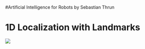 #Artificial Intelligence for Robots by Sebastian Thrun

1D Localization with Landmarks
==============================
![](https://github.com/daniel-s-ingram/ai_for_robots/blob/master/Lesson1/sense_and_move.gif)